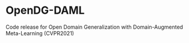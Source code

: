 # OpenDG-DAML
 Code release for Open Domain Generalization with Domain-Augmented Meta-Learning (CVPR2021)
